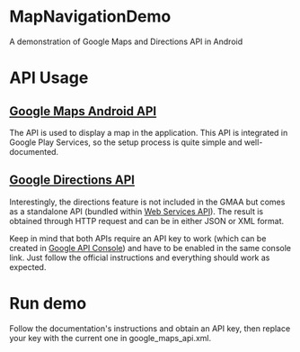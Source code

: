 # MapNavigationDemo
A demonstration of Google Maps and Directions API in Android

# API Usage
## [Google Maps Android API](https://developers.google.com/maps/documentation/android-api/start)
The API is used to display a map in the application. This API is integrated in Google Play Services, so the setup process is quite simple and well-documented. 
## [Google Directions API](https://developers.google.com/maps/documentation/directions/start)
Interestingly, the directions feature is not included in the GMAA but comes as a standalone API (bundled within [Web Services API](https://developers.google.com/maps/web-services/)). The result is obtained through HTTP request and can be in either JSON or XML format.

Keep in mind that both APIs require an API key to work (which can be created in [Google API Console](https://console.developers.google.com/)) and have to be enabled in the same console link. Just follow the official instructions and everything should work as expected.

# Run demo
Follow the documentation's instructions and obtain an API key, then replace your key with the current one in google_maps_api.xml.